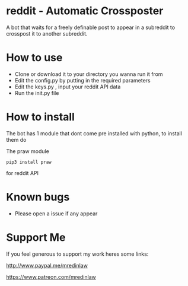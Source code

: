 # reddit - Automatic Crossposter
A bot that waits for a freely definable post to appear in a subreddit to crosspost it to another subreddit.

# How to use

* Clone or download it to your directory you wanna run it from
* Edit the config.py by putting in the required parameters
* Edit the keys.py , input your reddit API data
* Run the init.py file

# How to install
The bot has 1 module that dont come pre installed with python, to install them do

The praw module 
```
pip3 install praw
```
for reddit API

# Known bugs
* Please open a issue if any appear

# Support Me 

If you feel generous to support my work heres some links:

http://www.paypal.me/mredinlaw

https://www.patreon.com/mredinlaw
